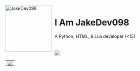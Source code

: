 
<img width="150" height="150" align="left" style="float: left; margin: 0 10px 0 0;" alt="JakeDev098" src="https://avatars.githubusercontent.com/u/138416304?v=6">

# I Am JakeDev098

A Python, HTML, & Lua developer (<15)

<div align="auto" style="display: inline-block;">
    <h3 align="auto"></h1>
        <img src="https://skillicons.dev/icons?i=py,html,lua,vscode&perline=3" />
</div>

<table>
    <tr>
       <td align="center" style="padding: 0; width: 50%;">
          <img
             align="center"
             style="padding: 0;"
             src="https://github-readme-stats.vercel.app/api/?username=JakeDev098&show_icons=true&title_color=4F8CC9&text_color=9f9f9f&bg_color=00000000&hide_border=true&icon_color=4F8CC9&hide_title=true&count_private=true"
          />
       </td>
    </tr>
</table>
